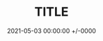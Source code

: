 ---
title: TITLE
date: 2021-05-03 00:00:00 +/-0000
categories: [Category1, Category1a]
tags: [tag1, tag2]     # TAG names should always be lowercase
---